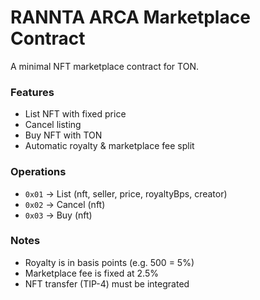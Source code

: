 # RANNTA ARCA Marketplace Contract

A minimal NFT marketplace contract for TON.

### Features
- List NFT with fixed price
- Cancel listing
- Buy NFT with TON
- Automatic royalty & marketplace fee split

### Operations
- `0x01` → List (nft, seller, price, royaltyBps, creator)
- `0x02` → Cancel (nft)
- `0x03` → Buy (nft)

### Notes
- Royalty is in basis points (e.g. 500 = 5%)
- Marketplace fee is fixed at 2.5%
- NFT transfer (TIP-4) must be integrated
